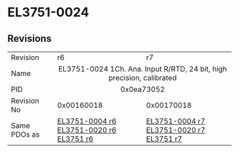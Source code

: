 # EL3751-0024

## Revisions
<table>
<tr>
<td>Revision</td>
<td>r6</td>
<td>r7</td>
</tr>
<tr>
<td>Name</td>
<td colspan=2 align="center">EL3751-0024 1Ch. Ana. Input R/RTD, 24 bit, high precision, calibrated</td>
</tr>
<tr>
<td>PID</td>
<td colspan=2 align="center">0x0ea73052</td>
</tr>
<tr>
<td>Revision No</td>
<td>0x00160018</td>
<td>0x00170018</td>
</tr>
<tr>
<td>Same PDOs as</td>
<td><a href="EL3751-0004.md">EL3751-0004 r6</a><br/><a href="EL3751-0020.md">EL3751-0020 r6</a><br/><a href="EL3751.md">EL3751 r6</a></td>
<td><a href="EL3751-0004.md">EL3751-0004 r7</a><br/><a href="EL3751-0020.md">EL3751-0020 r7</a><br/><a href="EL3751.md">EL3751 r7</a></td>
</tr>
</table>

